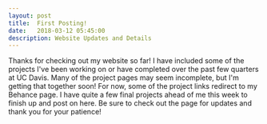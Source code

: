```yaml
---
layout: post
title:  First Posting!
date:   2018-03-12 05:45:00
description: Website Updates and Details
---
```

Thanks for checking out my website so far! I have included some of the projects I've been working on or have completed over the past few quarters at UC Davis. Many of the project pages may seem incomplete, but I'm getting that together soon! For now, some of the project links redirect to my Behance page. I have quite a few final projects ahead of me this week to finish up and post on here. Be sure to check out the page for updates and thank you for your patience! 

